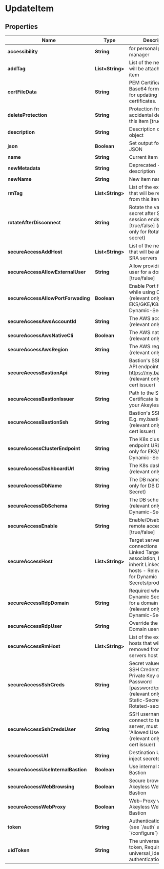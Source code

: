 

# UpdateItem


## Properties

Name | Type | Description | Notes
------------ | ------------- | ------------- | -------------
**accessibility** | **String** | for personal password manager |  [optional]
**addTag** | **List&lt;String&gt;** | List of the new tags that will be attached to this item |  [optional]
**certFileData** | **String** | PEM Certificate in a Base64 format. Used for updating RSA keys&#39; certificates. |  [optional]
**deleteProtection** | **String** | Protection from accidental deletion of this item [true/false] |  [optional]
**description** | **String** | Description of the object |  [optional]
**json** | **Boolean** | Set output format to JSON |  [optional]
**name** | **String** | Current item name | 
**newMetadata** | **String** | Deprecated - use description |  [optional]
**newName** | **String** | New item name |  [optional]
**rmTag** | **List&lt;String&gt;** | List of the existent tags that will be removed from this item |  [optional]
**rotateAfterDisconnect** | **String** | Rotate the value of the secret after SRA session ends [true/false] (relevant only for Rotated-secret) |  [optional]
**secureAccessAddHost** | **List&lt;String&gt;** | List of the new hosts that will be attached to SRA servers host |  [optional]
**secureAccessAllowExternalUser** | **String** | Allow providing external user for a domain users [true/false] |  [optional]
**secureAccessAllowPortForwading** | **Boolean** | Enable Port forwarding while using CLI access (relevant only for EKS/GKE/K8s Dynamic-Secret) |  [optional]
**secureAccessAwsAccountId** | **String** | The AWS account id (relevant only for aws) |  [optional]
**secureAccessAwsNativeCli** | **Boolean** | The AWS native cli (relevant only for aws) |  [optional]
**secureAccessAwsRegion** | **String** | The AWS region (relevant only for aws) |  [optional]
**secureAccessBastionApi** | **String** | Bastion&#39;s SSH control API endpoint. E.g. https://my.bastion:9900 (relevant only for ssh cert issuer) |  [optional]
**secureAccessBastionIssuer** | **String** | Path to the SSH Certificate Issuer for your Akeyless Bastion |  [optional]
**secureAccessBastionSsh** | **String** | Bastion&#39;s SSH server. E.g. my.bastion:22 (relevant only for ssh cert issuer) |  [optional]
**secureAccessClusterEndpoint** | **String** | The K8s cluster endpoint URL (relevant only for EKS/GKE/K8s Dynamic-Secret) |  [optional]
**secureAccessDashboardUrl** | **String** | The K8s dashboard url (relevant only for k8s) |  [optional]
**secureAccessDbName** | **String** | The DB name (relevant only for DB Dynamic-Secret) |  [optional]
**secureAccessDbSchema** | **String** | The DB schema (relevant only for DB Dynamic-Secret) |  [optional]
**secureAccessEnable** | **String** | Enable/Disable secure remote access [true/false] |  [optional]
**secureAccessHost** | **List&lt;String&gt;** | Target servers for connections (In case of Linked Target association, host(s) will inherit Linked Target hosts - Relevant only for Dynamic Secrets/producers) |  [optional]
**secureAccessRdpDomain** | **String** | Required when the Dynamic Secret is used for a domain user (relevant only for RDP Dynamic-Secret) |  [optional]
**secureAccessRdpUser** | **String** | Override the RDP Domain username |  [optional]
**secureAccessRmHost** | **List&lt;String&gt;** | List of the existent hosts that will be removed from SRA servers host |  [optional]
**secureAccessSshCreds** | **String** | Secret values contains SSH Credentials, either Private Key or Password [password/private-key] (relevant only for Static-Secret or Rotated-secret) |  [optional]
**secureAccessSshCredsUser** | **String** | SSH username to connect to target server, must be in &#39;Allowed Users&#39; list (relevant only for ssh cert issuer) |  [optional]
**secureAccessUrl** | **String** | Destination URL to inject secrets |  [optional]
**secureAccessUseInternalBastion** | **Boolean** | Use internal SSH Bastion |  [optional]
**secureAccessWebBrowsing** | **Boolean** | Secure browser via Akeyless Web Access Bastion |  [optional]
**secureAccessWebProxy** | **Boolean** | Web-Proxy via Akeyless Web Access Bastion |  [optional]
**token** | **String** | Authentication token (see &#x60;/auth&#x60; and &#x60;/configure&#x60;) |  [optional]
**uidToken** | **String** | The universal identity token, Required only for universal_identity authentication |  [optional]



